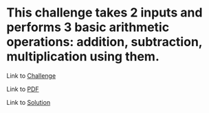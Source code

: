 # This challenge takes 2 inputs and performs 3 basic arithmetic operations: addition, subtraction, multiplication using them.

Link to [Challenge](https://www.hackerrank.com/challenges/py-hello-world/problem)

Link to [PDF](./python-arithmetic-operators-English.pdf)

Link to [Solution](./operators.py)
